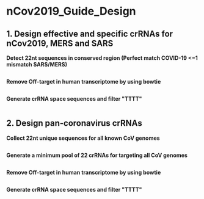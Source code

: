 # nCov2019_Guide_Design
## 1. Design effective and specific crRNAs for nCov2019, MERS and SARS
**Detect 22nt sequences in conserved region (Perfect match COVID-19 <=1 mismatch SARS/MERS)**
```
```
**Remove Off-target in human transcriptome by using bowtie**
```
```
**Generate crRNA space sequences and filter "TTTT"**
```
```

## 2. Design pan-coronavirus crRNAs
**Collect 22nt unique sequences for all known CoV genomes**
```
```
**Generate a minimum pool of 22 crRNAs for targeting all CoV genomes**
```
```
**Remove Off-target in human transcriptome by using bowtie**
```
```
**Generate crRNA space sequences and filter "TTTT"**
```
```
